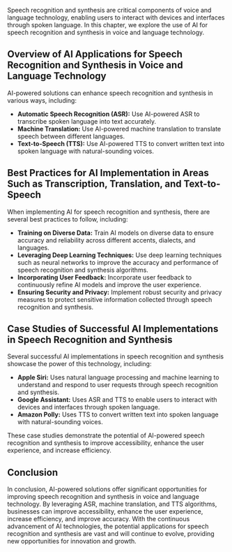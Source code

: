 
Speech recognition and synthesis are critical components of voice and language technology, enabling users to interact with devices and interfaces through spoken language. In this chapter, we explore the use of AI for speech recognition and synthesis in voice and language technology.

Overview of AI Applications for Speech Recognition and Synthesis in Voice and Language Technology
-------------------------------------------------------------------------------------------------

AI-powered solutions can enhance speech recognition and synthesis in various ways, including:

* **Automatic Speech Recognition (ASR):** Use AI-powered ASR to transcribe spoken language into text accurately.
* **Machine Translation:** Use AI-powered machine translation to translate speech between different languages.
* **Text-to-Speech (TTS):** Use AI-powered TTS to convert written text into spoken language with natural-sounding voices.

Best Practices for AI Implementation in Areas Such as Transcription, Translation, and Text-to-Speech
----------------------------------------------------------------------------------------------------

When implementing AI for speech recognition and synthesis, there are several best practices to follow, including:

* **Training on Diverse Data:** Train AI models on diverse data to ensure accuracy and reliability across different accents, dialects, and languages.
* **Leveraging Deep Learning Techniques:** Use deep learning techniques such as neural networks to improve the accuracy and performance of speech recognition and synthesis algorithms.
* **Incorporating User Feedback:** Incorporate user feedback to continuously refine AI models and improve the user experience.
* **Ensuring Security and Privacy:** Implement robust security and privacy measures to protect sensitive information collected through speech recognition and synthesis.

Case Studies of Successful AI Implementations in Speech Recognition and Synthesis
---------------------------------------------------------------------------------

Several successful AI implementations in speech recognition and synthesis showcase the power of this technology, including:

* **Apple Siri:** Uses natural language processing and machine learning to understand and respond to user requests through speech recognition and synthesis.
* **Google Assistant:** Uses ASR and TTS to enable users to interact with devices and interfaces through spoken language.
* **Amazon Polly:** Uses TTS to convert written text into spoken language with natural-sounding voices.

These case studies demonstrate the potential of AI-powered speech recognition and synthesis to improve accessibility, enhance the user experience, and increase efficiency.

Conclusion
----------

In conclusion, AI-powered solutions offer significant opportunities for improving speech recognition and synthesis in voice and language technology. By leveraging ASR, machine translation, and TTS algorithms, businesses can improve accessibility, enhance the user experience, increase efficiency, and improve accuracy. With the continuous advancement of AI technologies, the potential applications for speech recognition and synthesis are vast and will continue to evolve, providing new opportunities for innovation and growth.
